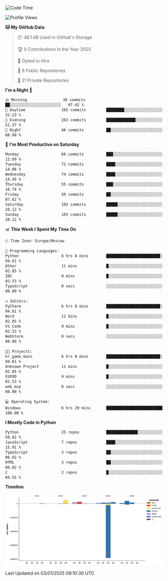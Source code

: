 <!--START_SECTION:waka-->
![Code Time](http://img.shields.io/badge/Code%20Time-576%20hrs%2028%20mins-blue)

![Profile Views](http://img.shields.io/badge/Profile%20Views-6-blue)

**🐱 My GitHub Data** 

> 📦 48.1 kB Used in GitHub's Storage 
 > 
> 🏆 0 Contributions in the Year 2025
 > 
> 💼 Opted to Hire
 > 
> 📜 8 Public Repositories 
 > 
> 🔑 21 Private Repositories 
 > 
**I'm a Night 🦉** 

```text
🌞 Morning                38 commits          ██░░░░░░░░░░░░░░░░░░░░░░░   07.42 % 
🌆 Daytime                165 commits         ████████░░░░░░░░░░░░░░░░░   32.23 % 
🌃 Evening                263 commits         █████████████░░░░░░░░░░░░   51.37 % 
🌙 Night                  46 commits          ██░░░░░░░░░░░░░░░░░░░░░░░   08.98 % 
```
📅 **I'm Most Productive on Saturday** 

```text
Monday                   66 commits          ███░░░░░░░░░░░░░░░░░░░░░░   12.89 % 
Tuesday                  72 commits          ████░░░░░░░░░░░░░░░░░░░░░   14.06 % 
Wednesday                74 commits          ████░░░░░░░░░░░░░░░░░░░░░   14.45 % 
Thursday                 55 commits          ███░░░░░░░░░░░░░░░░░░░░░░   10.74 % 
Friday                   39 commits          ██░░░░░░░░░░░░░░░░░░░░░░░   07.62 % 
Saturday                 103 commits         █████░░░░░░░░░░░░░░░░░░░░   20.12 % 
Sunday                   103 commits         █████░░░░░░░░░░░░░░░░░░░░   20.12 % 
```


📊 **This Week I Spent My Time On** 

```text
🕑︎ Time Zone: Europe/Moscow

💬 Programming Languages: 
Python                   6 hrs 8 mins        ████████████████████████░   94.61 % 
Other                    11 mins             █░░░░░░░░░░░░░░░░░░░░░░░░   02.85 % 
INI                      9 mins              █░░░░░░░░░░░░░░░░░░░░░░░░   02.53 % 
TypeScript               0 secs              ░░░░░░░░░░░░░░░░░░░░░░░░░   00.00 % 

🔥 Editors: 
PyCharm                  6 hrs 8 mins        ████████████████████████░   94.61 % 
Word                     11 mins             █░░░░░░░░░░░░░░░░░░░░░░░░   02.85 % 
VS Code                  9 mins              █░░░░░░░░░░░░░░░░░░░░░░░░   02.53 % 
WebStorm                 0 secs              ░░░░░░░░░░░░░░░░░░░░░░░░░   00.00 % 

🐱‍💻 Projects: 
hr_game_main             6 hrs 8 mins        ████████████████████████░   94.61 % 
Unknown Project          11 mins             █░░░░░░░░░░░░░░░░░░░░░░░░   02.85 % 
ESPOD                    9 mins              █░░░░░░░░░░░░░░░░░░░░░░░░   02.53 % 
web_mvp                  0 secs              ░░░░░░░░░░░░░░░░░░░░░░░░░   00.00 % 

💻 Operating System: 
Windows                  6 hrs 29 mins       █████████████████████████   100.00 % 
```

**I Mostly Code in Python** 

```text
Python                   25 repos            ██████████████░░░░░░░░░░░   56.82 % 
JavaScript               7 repos             ████░░░░░░░░░░░░░░░░░░░░░   15.91 % 
TypeScript               3 repos             ██░░░░░░░░░░░░░░░░░░░░░░░   06.82 % 
HTML                     3 repos             ██░░░░░░░░░░░░░░░░░░░░░░░   06.82 % 
C                        2 repos             █░░░░░░░░░░░░░░░░░░░░░░░░   04.55 % 
```



**Timeline**

![Lines of Code chart](https://raw.githubusercontent.com/adlemx/adlemx/main/assets/bar_graph.png)


 Last Updated on 03/01/2025 09:10:30 UTC
<!--END_SECTION:waka-->
